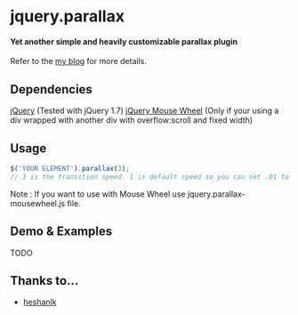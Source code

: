 jquery.parallax
===============

#### Yet another simple and heavily customizable parallax plugin

Refer to the [my blog](http://www.heididev.com/08/02/2013/parallax-scrolling-jquery) for more details.

Dependencies
-----
[jQuery](http://jquery.com/download/) (Tested with jQuery 1.7)
[jQuery Mouse Wheel](https://github.com/brandonaaron/jquery-mousewheel) (Only if your using a div wrapped with another div with overflow:scroll and fixed width)

Usage
-----

```js
$('YOUR ELEMENT').parallax(3);
// 3 is the transition speed. 1 is default speed so you can set .01 to any height value. Less than 1 will be quite browser intensive.
```
Note : If you want to use with Mouse Wheel use jquery.parallax-mousewheel.js file.

Demo & Examples
-----
TODO

Thanks to…
-----
* [heshanlk](http://www.heididev.com/content/heshan-wanigasooriya)